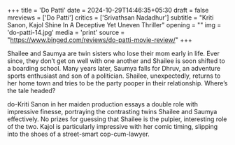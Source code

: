 +++
title = 'Do Patti'
date = 2024-10-29T14:46:35+05:30
draft = false
mreviews = ['Do Patti']
critics = ['Srivathsan Nadadhur']
subtitle = "Kriti Sanon, Kajol Shine In A Deceptive Yet Uneven Thriller"
opening = ""
img = 'do-patti-14.jpg'
media = 'print'
source = "https://www.binged.com/reviews/do-patti-movie-review/"
+++

Shailee and Saumya are twin sisters who lose their mom early in life. Ever since, they don’t get on well with one another and Shailee is soon shifted to a boarding school. Many years later, Saumya falls for Dhruv, an adventure sports enthusiast and son of a politician. Shailee, unexpectedly, returns to her home town and tries to be the party pooper in their relationship. Where’s the tale headed?

do-Kriti Sanon in her maiden production essays a double role with impressive finesse, portraying the contrasting twins Shailee and Saumya effectively. No prizes for guessing that Shailee is the pulpier, interesting role of the two. Kajol is particularly impressive with her comic timing, slipping into the shoes of a street-smart cop-cum-lawyer.
